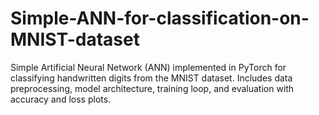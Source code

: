 # Simple-ANN-for-classification-on-MNIST-dataset
Simple Artificial Neural Network (ANN) implemented in PyTorch for classifying handwritten digits from the MNIST dataset. Includes data preprocessing, model architecture, training loop, and evaluation with accuracy and loss plots.
